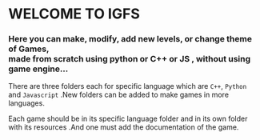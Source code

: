 # WELCOME TO IGFS

### Here you can make, modify, add new levels, or change theme of Games,<br>made from scratch using python or C++ or JS , without using game engine...

There are three folders each for specific language which are `C++`, `Python` and `Javascript` .New folders can be added to make games in more languages.

Each game should be in its specific language folder and in its own folder with its resources .And one must add the documentation of the game.
